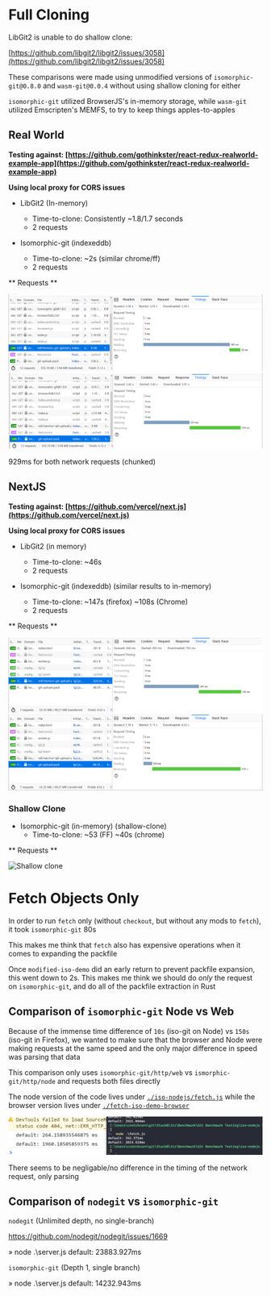 # Full Cloning

LibGit2 is unable to do shallow clone:

[https://github.com/libgit2/libgit2/issues/3058](https://github.com/libgit2/libgit2/issues/3058)

These comparisons were made using unmodified versions of `isomorphic-git@0.8.0` and `wasm-git@0.0.4` without using shallow cloning for either

`isomorphic-git` utilized BrowserJS's in-memory storage, while `wasm-git` utilized Emscripten's MEMFS, to try to keep things apples-to-apples

## Real World

**Testing against: [https://github.com/gothinkster/react-redux-realworld-example-app](https://github.com/gothinkster/react-redux-realworld-example-app)**

**Using local proxy for CORS issues**

- LibGit2 (In-memory)
    - Time-to-clone: Consistently ~1.8/1.7 seconds
    - 2 requests
    
- Isomorphic-git (indexeddb)
    - Time-to-clone: ~2s (similar chrome/ff)
    - 2 requests

** Requests **

![Initial request](./images/refs-real-world.png)
![Second request](./images/git-upload-pack-real-world.png)

929ms for both network requests (chunked)

## NextJS

**Testing against: [https://github.com/vercel/next.js](https://github.com/vercel/next.js)**

**Using local proxy for CORS issues**

- LibGit2 (in memory)
    - Time-to-clone: ~46s
    - 2 requests

- Isomorphic-git (indexeddb) (similar results to in-memory)
    - Time-to-clone: ~147s (firefox) ~108s (Chrome)
    - 2 requests

** Requests **

![Initial request](./images/refs-nextjs.png)
![Second request](./images/git-upload-pack-nextjs.png)

### Shallow Clone

- Isomorphic-git (in-memory) (shallow-clone)
    - Time-to-clone: ~53 (FF) ~40s (chrome)

** Requests **

![Shallow clone](./shallow_clone_nextjs.png)

# Fetch Objects Only

In order to run `fetch` only (without `checkout`, but without any mods to `fetch`), it took `isomorphic-git` 80s

This makes me think that `fetch` also has expensive operations when it comes to expanding the packfile

Once `modified-iso-demo` did an early return to prevent packfile expansion, this went down to 2s. This makes me think we should
do _only_ the request on `isomorphic-git`, and do all of the packfile extraction in Rust

## Comparison of `isomorphic-git` Node vs Web

Because of the immense time difference of `10s` (iso-git on Node) vs `150s` (iso-git in Firefox), we wanted to make sure that the browser and Node were making requests at the same speed
and the only major difference in speed was parsing that data

This comparison only uses `isomorphic-git/http/web` vs `ismorphic-git/http/node` and requests both files directly

The node version of the code lives under [`./iso-nodejs/fetch.js`](./iso-nodejs/fetch.js) while the browser version lives under [`./fetch-iso-demo-browser`](./fetch-iso-demo-browser)

![](./images/fetch-comparisons.png)

There seems to be negligable/no difference in the timing of the network request, only parsing

## Comparison of `nodegit` vs `isomorphic-git`

`nodegit` (Unlimited depth, no single-branch)

https://github.com/nodegit/nodegit/issues/1669

» node .\server.js
default: 23883.927ms

`isomorphic-git` (Depth 1, single branch)

» node .\server.js
default: 14232.943ms